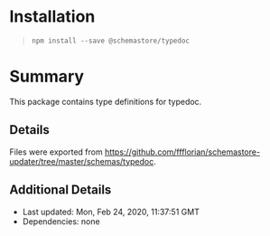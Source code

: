 # Installation
> `npm install --save @schemastore/typedoc`

# Summary
This package contains type definitions for typedoc.

## Details
Files were exported from https://github.com/ffflorian/schemastore-updater/tree/master/schemas/typedoc.

## Additional Details
* Last updated: Mon, Feb 24, 2020, 11:37:51 GMT
* Dependencies: none
